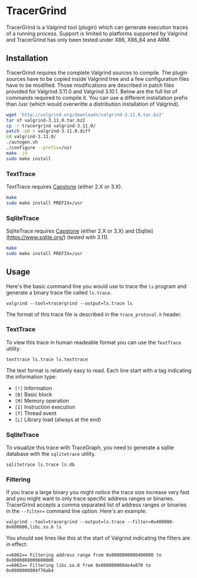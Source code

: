 TracerGrind
===========

TracerGrind is a Valgrind tool (plugin) which can generate execution traces of a running process. 
Support is limited to platforms supported by Valgrind and TracerGrind has only been tested under 
X86, X86_64 and ARM.

Installation
------------

TracerGrind requires the complete Valgrind sources to compile. The plugin sources have to be copied 
inside Valgrind tree and a few configuration files have to be modified. Those modifications are 
described in patch files provided for Valgrind 3.11.0 and Valgrind 3.10.1. Below are the full 
list of commands required to compile it. You can use a different installation prefix than /usr 
(which would overwritte a distribution installation of Valgrind).

```bash
wget 'http://valgrind.org/downloads/valgrind-3.11.0.tar.bz2'
tar xf valgrind-3.11.0.tar.bz2
cp -r tracergrind valgrind-3.11.0/
patch -p0 < valgrind-3.11.0.diff
cd valgrind-3.11.0/
./autogen.sh
./configure --prefix=/usr
make -j4
sudo make install
```

### TextTrace

TextTrace requires [Capstone](http://www.capstone-engine.org/) (either 2.X or 3.X).

```bash
make
sudo make install PREFIX=/usr
```

### SqliteTrace

SqliteTrace requires [Capstone](http://www.capstone-engine.org/) (either 2.X or 3.X) and 
[Sqlite] (https://www.sqlite.org/) (tested with 3.11).

```bash
make
sudo make install PREFIX=/usr
```


Usage
-----

Here's the basic command line you would use to trace the `ls` program and generate a binary trace 
file called `ls.trace`.

`valgrind --tool=tracergrind --output=ls.trace ls`

The format of this trace file is described in the `trace_protocol.h` header.

### TextTrace

To view this trace in human readeable format you can use the `TextTrace` utility.

`texttrace ls.trace ls.texttrace`

The text format is relatively easy to read. Each line start with a tag indicating the information 
type:

* `[!]` Information
* `[B]` Basic block
* `[M]` Memory operation
* `[I]` Instruction execution
* `[T]` Thread event
* `[L]` Library load (always at the end)

### SqliteTrace

To visualize this trace with TraceGraph, you need to generate a sqlite database with the 
`sqlitetrace` utility.

`sqlitetrace ls.trace ls.db`

### Filtering

If you trace a large binary you might notice the trace size increase very fast and you might want 
to only trace specific address ranges or binaries. TracerGrind accepts a comma separated list of 
address ranges or binaries in the `--filter=` command line option. Here's an example:

`valgrind --tool=tracergrind --output=ls.trace --filter=0x400000-0x600000,libc.so.6 ls`

You should see lines like this at the start of Valgrind indicating the filters are in effect:

```
==6862== Filtering address range from 0x0000000000400000 to 0x0000000000600000
==6862== Filtering libc.so.6 from 0x0000000004e4a870 to 0x0000000004f76ab4
```
